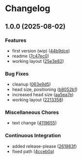 # Changelog

## 1.0.0 (2025-08-02)


### Features

* first version (wip) ([44b9dce](https://github.com/Gitsack/passport-image-generator/commit/44b9dce37a30a4356cbbeaa29cd5ccda9f57efc5))
* readme ([7c47ec0](https://github.com/Gitsack/passport-image-generator/commit/7c47ec0d2331a79a418a856bab5d57d27b02f727))
* working layout ([25e3e82](https://github.com/Gitsack/passport-image-generator/commit/25e3e82d80c1e9d8a8220c68ceba97ed435ca87f))


### Bug Fixes

* cleanup ([063e9d5](https://github.com/Gitsack/passport-image-generator/commit/063e9d506c300c5d7cf11accc6034852a9d9d7f9))
* head size, positioning ([b8052b1](https://github.com/Gitsack/passport-image-generator/commit/b8052b1c0444f742e3ca9d966a726044f93e42e3))
* increased head size ([aa5ea7e](https://github.com/Gitsack/passport-image-generator/commit/aa5ea7ee0be1444495ab1ba280734be0485e650e))
* working layout ([2213358](https://github.com/Gitsack/passport-image-generator/commit/22133588ca4bec6d891b0cf7a598858fd1db0dde))


### Miscellaneous Chores

* text change ([4119655](https://github.com/Gitsack/passport-image-generator/commit/411965553de2d3f006e6a530720b434699401d9e))


### Continuous Integration

* added release-please ([261983f](https://github.com/Gitsack/passport-image-generator/commit/261983f4e8b83ce2e259d02ecf2460ab0c47503a))
* fixed path ([4cceb0a](https://github.com/Gitsack/passport-image-generator/commit/4cceb0a7084fb22d20e821a828a6dc62c65e7c23))

